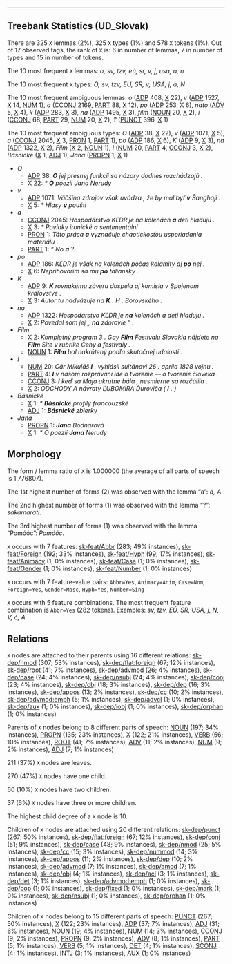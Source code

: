

--------------------------------------------------------------------------------

## Treebank Statistics (UD_Slovak)

There are 325 `X` lemmas (2%), 325 `X` types (1%) and 578 `X` tokens (1%).
Out of 17 observed tags, the rank of `X` is: 6 in number of lemmas, 7 in number of types and 15 in number of tokens.

The 10 most frequent `X` lemmas: <em>o, sv, tzv, eú, sr, v, j, usa, a, n</em>

The 10 most frequent `X` types:  <em>O, sv, tzv, EÚ, SR, v, USA, j, a, N</em>

The 10 most frequent ambiguous lemmas: <em>o</em> ([ADP]() 408, [X]() 22), <em>v</em> ([ADP]() 1527, [X]() 14, [NUM]() 1), <em>a</em> ([CCONJ]() 2169, [PART]() 88, [X]() 12), <em>po</em> ([ADP]() 253, [X]() 6), <em>nato</em> ([ADV]() 5, [X]() 4), <em>k</em> ([ADP]() 283, [X]() 3), <em>na</em> ([ADP]() 1495, [X]() 3), <em>film</em> ([NOUN]() 20, [X]() 2), <em>i</em> ([CCONJ]() 68, [PART]() 29, [NUM]() 20, [X]() 2), <em>?</em> ([PUNCT]() 396, [X]() 1)

The 10 most frequent ambiguous types:  <em>O</em> ([ADP]() 38, [X]() 22), <em>v</em> ([ADP]() 1071, [X]() 5), <em>a</em> ([CCONJ]() 2045, [X]() 3, [PRON]() 1, [PART]() 1), <em>po</em> ([ADP]() 186, [X]() 6), <em>K</em> ([ADP]() 9, [X]() 3), <em>na</em> ([ADP]() 1322, [X]() 2), <em>Film</em> ([X]() 2, [NOUN]() 1), <em>I</em> ([NUM]() 20, [PART]() 4, [CCONJ]() 3, [X]() 2), <em>Básnické</em> ([X]() 1, [ADJ]() 1), <em>Jana</em> ([PROPN]() 1, [X]() 1)


* <em>O</em>
  * [ADP]() 38: <em><b>O</b> jej presnej funkcii sa názory dodnes rozchádzajú .</em>
  * [X]() 22: <em>* <b>O</b> poezii Jana Nerudy</em>
* <em>v</em>
  * [ADP]() 1071: <em>Väčšina zdrojov však uvádza , že by mal byť <b>v</b> Šanghaji .</em>
  * [X]() 5: <em>* Hlasy <b>v</b> poušti</em>
* <em>a</em>
  * [CCONJ]() 2045: <em>Hospodárstvo KĽDR je na kolenách <b>a</b> deti hladujú .</em>
  * [X]() 3: <em>* Povídky ironické <b>a</b> sentimentální</em>
  * [PRON]() 1: <em>Táto práca <b>a</b> vyznačuje chaotickosťou usporiadania materiálu .</em>
  * [PART]() 1: <em>“ No <b>a</b> ?</em>
* <em>po</em>
  * [ADP]() 186: <em>KĽDR je však na kolenách počas kalamity aj <b>po</b> nej .</em>
  * [X]() 6: <em>Neprihovorím sa mu <b>po</b> taliansky .</em>
* <em>K</em>
  * [ADP]() 9: <em><b>K</b> rovnakému záveru dospela aj komisia v Spojenom kráľovstve .</em>
  * [X]() 3: <em>Autor tu nadväzuje na <b>K</b> . H . Borovského .</em>
* <em>na</em>
  * [ADP]() 1322: <em>Hospodárstvo KĽDR je <b>na</b> kolenách a deti hladujú .</em>
  * [X]() 2: <em>Povedal som jej „ <b>na</b> zdorovie “ .</em>
* <em>Film</em>
  * [X]() 2: <em>Kompletný program 3 . Gay <b>Film</b> Festivalu Slovakia nájdete na <b>Film</b> Site v rubrike Ceny a festivaly .</em>
  * [NOUN]() 1: <em><b>Film</b> bol nakrútený podľa skutočnej udalosti .</em>
* <em>I</em>
  * [NUM]() 20: <em>Cár Mikuláš <b>I</b> . vyhlásil sultánovi 26 . apríla 1828 vojnu .</em>
  * [PART]() 4: <em><b>I</b> v našom rozprávaní ide o tvorenie — o tvorenie človeka .</em>
  * [CCONJ]() 3: <em><b>I</b> keď sa Maja ukrutne bála , nesmierne sa rozčúlila .</em>
  * [X]() 2: <em>ODCHODY A návraty ĽUBOMÍRA Ďuroviča ( <b>I</b> . )</em>
* <em>Básnické</em>
  * [X]() 1: <em>* <b>Básnické</b> profily francouzské</em>
  * [ADJ]() 1: <em><b>Básnické</b> zbierky</em>
* <em>Jana</em>
  * [PROPN]() 1: <em><b>Jana</b> Bodnárová</em>
  * [X]() 1: <em>* O poezii <b>Jana</b> Nerudy</em>

## Morphology

The form / lemma ratio of `X` is 1.000000 (the average of all parts of speech is 1.776807).

The 1st highest number of forms (2) was observed with the lemma “a”: <em>a, Α</em>.

The 2nd highest number of forms (1) was observed with the lemma “?”: <em>sakamaráti</em>.

The 3rd highest number of forms (1) was observed with the lemma “Pomóóc”: <em>Pomóóc</em>.

`X` occurs with 7 features: [sk-feat/Abbr]() (283; 49% instances), [sk-feat/Foreign]() (192; 33% instances), [sk-feat/Hyph]() (99; 17% instances), [sk-feat/Animacy]() (1; 0% instances), [sk-feat/Case]() (1; 0% instances), [sk-feat/Gender]() (1; 0% instances), [sk-feat/Number]() (1; 0% instances)

`X` occurs with 7 feature-value pairs: `Abbr=Yes`, `Animacy=Anim`, `Case=Nom`, `Foreign=Yes`, `Gender=Masc`, `Hyph=Yes`, `Number=Sing`

`X` occurs with 5 feature combinations.
The most frequent feature combination is `Abbr=Yes` (282 tokens).
Examples: <em>sv, tzv, EÚ, SR, USA, j, N, V, č, A</em>


## Relations

`X` nodes are attached to their parents using 16 different relations: [sk-dep/nmod]() (307; 53% instances), [sk-dep/flat:foreign]() (67; 12% instances), [sk-dep/root]() (41; 7% instances), [sk-dep/advmod]() (26; 4% instances), [sk-dep/case]() (24; 4% instances), [sk-dep/nsubj]() (24; 4% instances), [sk-dep/conj]() (23; 4% instances), [sk-dep/obj]() (18; 3% instances), [sk-dep/dep]() (16; 3% instances), [sk-dep/appos]() (13; 2% instances), [sk-dep/cc]() (10; 2% instances), [sk-dep/advmod:emph]() (5; 1% instances), [sk-dep/advcl]() (1; 0% instances), [sk-dep/aux]() (1; 0% instances), [sk-dep/iobj]() (1; 0% instances), [sk-dep/orphan]() (1; 0% instances)

Parents of `X` nodes belong to 8 different parts of speech: [NOUN]() (197; 34% instances), [PROPN]() (135; 23% instances), [X]() (122; 21% instances), [VERB]() (56; 10% instances), [ROOT]() (41; 7% instances), [ADV]() (11; 2% instances), [NUM]() (9; 2% instances), [ADJ]() (7; 1% instances)

211 (37%) `X` nodes are leaves.

270 (47%) `X` nodes have one child.

60 (10%) `X` nodes have two children.

37 (6%) `X` nodes have three or more children.

The highest child degree of a `X` node is 10.

Children of `X` nodes are attached using 20 different relations: [sk-dep/punct]() (267; 50% instances), [sk-dep/flat:foreign]() (67; 12% instances), [sk-dep/conj]() (51; 9% instances), [sk-dep/case]() (48; 9% instances), [sk-dep/nmod]() (25; 5% instances), [sk-dep/cc]() (15; 3% instances), [sk-dep/nummod]() (14; 3% instances), [sk-dep/appos]() (11; 2% instances), [sk-dep/dep]() (10; 2% instances), [sk-dep/advmod]() (7; 1% instances), [sk-dep/amod]() (7; 1% instances), [sk-dep/obj]() (4; 1% instances), [sk-dep/acl]() (3; 1% instances), [sk-dep/det]() (3; 1% instances), [sk-dep/advmod:emph]() (1; 0% instances), [sk-dep/cop]() (1; 0% instances), [sk-dep/fixed]() (1; 0% instances), [sk-dep/mark]() (1; 0% instances), [sk-dep/nsubj]() (1; 0% instances), [sk-dep/orphan]() (1; 0% instances)

Children of `X` nodes belong to 15 different parts of speech: [PUNCT]() (267; 50% instances), [X]() (122; 23% instances), [ADP]() (37; 7% instances), [ADJ]() (31; 6% instances), [NOUN]() (19; 4% instances), [NUM]() (14; 3% instances), [CCONJ]() (9; 2% instances), [PROPN]() (9; 2% instances), [ADV]() (8; 1% instances), [PART]() (5; 1% instances), [VERB]() (5; 1% instances), [DET]() (4; 1% instances), [SCONJ]() (4; 1% instances), [INTJ]() (3; 1% instances), [AUX]() (1; 0% instances)

